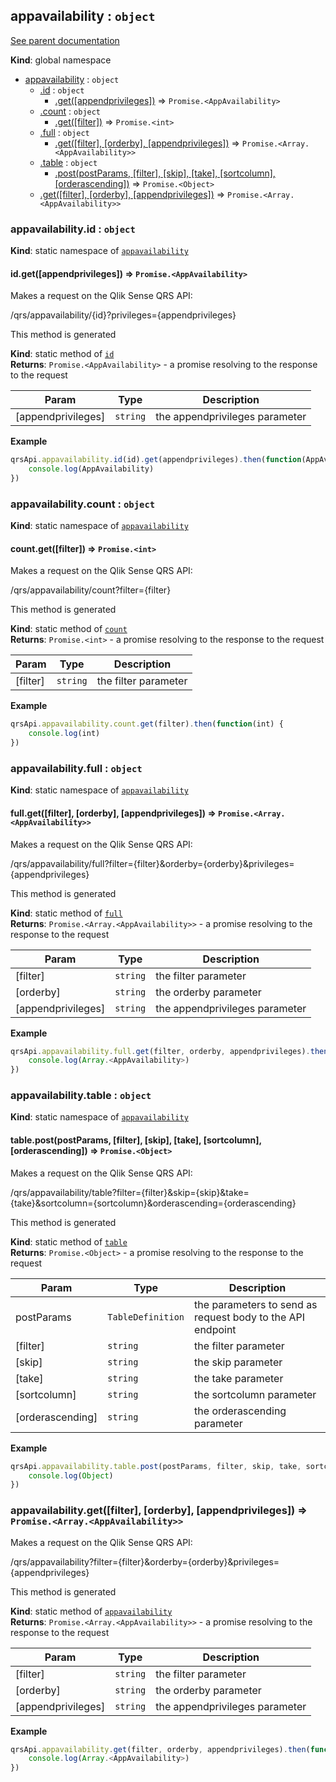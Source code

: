 <a name="appavailability"></a>
## appavailability : <code>object</code>
[See parent documentation](qrs.md)

**Kind**: global namespace  

* [appavailability](#appavailability) : <code>object</code>
  * [.id](#appavailability.id) : <code>object</code>
    * [.get([appendprivileges])](#appavailability.id.get) ⇒ <code>Promise.&lt;AppAvailability&gt;</code>
  * [.count](#appavailability.count) : <code>object</code>
    * [.get([filter])](#appavailability.count.get) ⇒ <code>Promise.&lt;int&gt;</code>
  * [.full](#appavailability.full) : <code>object</code>
    * [.get([filter], [orderby], [appendprivileges])](#appavailability.full.get) ⇒ <code>Promise.&lt;Array.&lt;AppAvailability&gt;&gt;</code>
  * [.table](#appavailability.table) : <code>object</code>
    * [.post(postParams, [filter], [skip], [take], [sortcolumn], [orderascending])](#appavailability.table.post) ⇒ <code>Promise.&lt;Object&gt;</code>
  * [.get([filter], [orderby], [appendprivileges])](#appavailability.get) ⇒ <code>Promise.&lt;Array.&lt;AppAvailability&gt;&gt;</code>

<a name="appavailability.id"></a>
### appavailability.id : <code>object</code>
**Kind**: static namespace of <code>[appavailability](#appavailability)</code>  
<a name="appavailability.id.get"></a>
#### id.get([appendprivileges]) ⇒ <code>Promise.&lt;AppAvailability&gt;</code>
Makes a request on the Qlik Sense QRS API:

/qrs/appavailability/{id}?privileges={appendprivileges}

This method is generated

**Kind**: static method of <code>[id](#appavailability.id)</code>  
**Returns**: <code>Promise.&lt;AppAvailability&gt;</code> - a promise resolving to the response to the request  

| Param | Type | Description |
| --- | --- | --- |
| [appendprivileges] | <code>string</code> | the appendprivileges parameter |

**Example**  
```javascript
qrsApi.appavailability.id(id).get(appendprivileges).then(function(AppAvailability) {
	console.log(AppAvailability)
})
```
<a name="appavailability.count"></a>
### appavailability.count : <code>object</code>
**Kind**: static namespace of <code>[appavailability](#appavailability)</code>  
<a name="appavailability.count.get"></a>
#### count.get([filter]) ⇒ <code>Promise.&lt;int&gt;</code>
Makes a request on the Qlik Sense QRS API:

/qrs/appavailability/count?filter={filter}

This method is generated

**Kind**: static method of <code>[count](#appavailability.count)</code>  
**Returns**: <code>Promise.&lt;int&gt;</code> - a promise resolving to the response to the request  

| Param | Type | Description |
| --- | --- | --- |
| [filter] | <code>string</code> | the filter parameter |

**Example**  
```javascript
qrsApi.appavailability.count.get(filter).then(function(int) {
	console.log(int)
})
```
<a name="appavailability.full"></a>
### appavailability.full : <code>object</code>
**Kind**: static namespace of <code>[appavailability](#appavailability)</code>  
<a name="appavailability.full.get"></a>
#### full.get([filter], [orderby], [appendprivileges]) ⇒ <code>Promise.&lt;Array.&lt;AppAvailability&gt;&gt;</code>
Makes a request on the Qlik Sense QRS API:

/qrs/appavailability/full?filter={filter}&orderby={orderby}&privileges={appendprivileges}

This method is generated

**Kind**: static method of <code>[full](#appavailability.full)</code>  
**Returns**: <code>Promise.&lt;Array.&lt;AppAvailability&gt;&gt;</code> - a promise resolving to the response to the request  

| Param | Type | Description |
| --- | --- | --- |
| [filter] | <code>string</code> | the filter parameter |
| [orderby] | <code>string</code> | the orderby parameter |
| [appendprivileges] | <code>string</code> | the appendprivileges parameter |

**Example**  
```javascript
qrsApi.appavailability.full.get(filter, orderby, appendprivileges).then(function(Array.<AppAvailability>) {
	console.log(Array.<AppAvailability>)
})
```
<a name="appavailability.table"></a>
### appavailability.table : <code>object</code>
**Kind**: static namespace of <code>[appavailability](#appavailability)</code>  
<a name="appavailability.table.post"></a>
#### table.post(postParams, [filter], [skip], [take], [sortcolumn], [orderascending]) ⇒ <code>Promise.&lt;Object&gt;</code>
Makes a request on the Qlik Sense QRS API:

/qrs/appavailability/table?filter={filter}&skip={skip}&take={take}&sortcolumn={sortcolumn}&orderascending={orderascending}

This method is generated

**Kind**: static method of <code>[table](#appavailability.table)</code>  
**Returns**: <code>Promise.&lt;Object&gt;</code> - a promise resolving to the response to the request  

| Param | Type | Description |
| --- | --- | --- |
| postParams | <code>TableDefinition</code> | the parameters to send as request body to the API endpoint |
| [filter] | <code>string</code> | the filter parameter |
| [skip] | <code>string</code> | the skip parameter |
| [take] | <code>string</code> | the take parameter |
| [sortcolumn] | <code>string</code> | the sortcolumn parameter |
| [orderascending] | <code>string</code> | the orderascending parameter |

**Example**  
```javascript
qrsApi.appavailability.table.post(postParams, filter, skip, take, sortcolumn, orderascending).then(function(Object) {
	console.log(Object)
})
```
<a name="appavailability.get"></a>
### appavailability.get([filter], [orderby], [appendprivileges]) ⇒ <code>Promise.&lt;Array.&lt;AppAvailability&gt;&gt;</code>
Makes a request on the Qlik Sense QRS API:

/qrs/appavailability?filter={filter}&orderby={orderby}&privileges={appendprivileges}

This method is generated

**Kind**: static method of <code>[appavailability](#appavailability)</code>  
**Returns**: <code>Promise.&lt;Array.&lt;AppAvailability&gt;&gt;</code> - a promise resolving to the response to the request  

| Param | Type | Description |
| --- | --- | --- |
| [filter] | <code>string</code> | the filter parameter |
| [orderby] | <code>string</code> | the orderby parameter |
| [appendprivileges] | <code>string</code> | the appendprivileges parameter |

**Example**  
```javascript
qrsApi.appavailability.get(filter, orderby, appendprivileges).then(function(Array.<AppAvailability>) {
	console.log(Array.<AppAvailability>)
})
```
